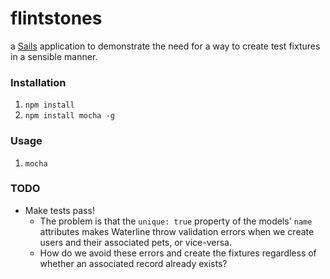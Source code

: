 # flintstones

a [Sails](http://sailsjs.org) application to demonstrate the need for a way to create test fixtures in a sensible manner.

### Installation

  1. `npm install`
  2. `npm install mocha -g`

### Usage

  1. `mocha`

### TODO
  - Make tests pass!
    - The problem is that the `unique: true` property of the models' `name` attributes makes Waterline throw validation errors when we create users and their associated pets, or vice-versa.
    - How do we avoid these errors and create the fixtures regardless of whether an associated record already exists?
